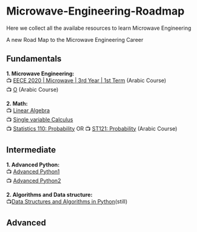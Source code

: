 # Microwave-Engineering-Roadmap
Here we collect all the availabe resources to learn Microwave Engineering

A new Road Map to the Microwave Engineering Career

## Fundamentals 

**1. Microwave Engineering:** <br>
:tv: [EECE 2020 | Microwave | 3rd Year | 1st Term](https://www.youtube.com/playlist?list=PLBajgtqPAZzBvPikAkSADSgJ4TU040pjy) (Arabic Course) <br> <!--30 days--> 
:tv: [O]() (Arabic Course) <br>

**2. Math:** <br>
:tv: [Linear Algebra](https://www.youtube.com/playlist?list=PLCpgggEg1JgqgRR7KztwkbYrwIi8AIla4)<br>  <!--30 days-->
:tv: [Single variable Calculus](https://www.youtube.com/playlist?list=PL590CCC2BC5AF3BC1)<br> <!--10 days-->
:tv: [Statistics 110: Probability](https://www.youtube.com/playlist?list=PL2SOU6wwxB0uwwH80KTQ6ht66KWxbzTIo) OR :tv: [ST121: Probability](https://www.youtube.com/playlist?list=PL158D091D26F47358) (Arabic Course)<br><!--20 days--> 

## Intermediate
**1. Advanced Python:** <br>
:tv: [Advanced Python1](https://www.youtube.com/playlist?list=PL7yh-TELLS1FuqLSjl5bgiQIEH25VEmIc) <br>
:tv: [Advanced Python2](https://www.youtube.com/playlist?list=PLqnslRFeH2UqLwzS0AwKDKLrpYBKzLBy2) <br>


**2. Algorithms and Data structure:** <br>
:tv:[Data Structures and Algorithms in Python](https://www.youtube.com/watch?v=pkYVOmU3MgA)(still)<br>

## Advanced
